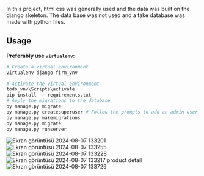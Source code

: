 In this project, html css was generally used and the data was built on the django skeleton. The data base was not used and a fake database was made with python files.

## Usage

**Preferably use `virtualenv`:**

```bash
# Create a virtual environment
virtualenv django-firm_vnv

# Activate the virtual environment
todo_vnv\Scripts\activate
pip install -r requirements.txt
# Apply the migrations to the database 
py manage.py migrate 
py manage.py createsuperuser # Follow the prompts to add an admin user
py manage.py makemigrations
py manage.py migrate
py manage.py runserver   		
```
![Ekran görüntüsü 2024-08-07 133201](https://github.com/user-attachments/assets/d88958af-0336-4289-8071-b5aac9b701d8)
![Ekran görüntüsü 2024-08-07 133255](https://github.com/user-attachments/assets/05d2177c-b567-4194-bb2c-60fcf902060c)
![Ekran görüntüsü 2024-08-07 133228](https://github.com/user-attachments/assets/103bc9f6-f061-4e76-baf8-66637f94bb94)
![Ekran görüntüsü 2024-08-07 133217](https://github.com/user-attachments/assets/15023ee7-e2fc-4973-a58e-c78bd2e42591)
product detail
![Ekran görüntüsü 2024-08-07 133729](https://github.com/user-attachments/assets/0aac2317-79d9-45b4-8513-587a0e31902a)
